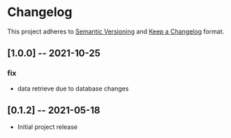 # Changelog

This project adheres to [Semantic Versioning](https://semver.org/spec/v2.0.0.html) and [Keep a Changelog](https://keepachangelog.com/en/1.0.0/) format. 

## [1.0.0] -- 2021-10-25
### fix
- data retrieve due to database changes

## [0.1.2] -- 2021-05-18
- Initial project release
